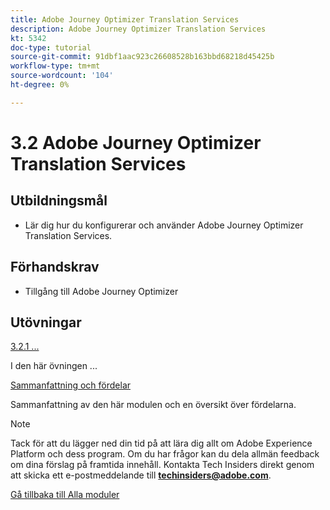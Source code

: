 ```yaml
---
title: Adobe Journey Optimizer Translation Services
description: Adobe Journey Optimizer Translation Services
kt: 5342
doc-type: tutorial
source-git-commit: 91dbf1aac923c26608528b163bbd68218d45425b
workflow-type: tm+mt
source-wordcount: '104'
ht-degree: 0%

---
```


# 3.2 Adobe Journey Optimizer Translation Services

## Utbildningsmål

- Lär dig hur du konfigurerar och använder Adobe Journey Optimizer Translation Services.

## Förhandskrav

- Tillgång till Adobe Journey Optimizer

## Utövningar

[3.2.1 ...](./ex1.md)

I den här övningen ...

[Sammanfattning och fördelar](./summary.md)

Sammanfattning av den här modulen och en översikt över fördelarna.

>[!NOTE]
>
>Tack för att du lägger ned din tid på att lära dig allt om Adobe Experience Platform och dess program. Om du har frågor kan du dela allmän feedback om dina förslag på framtida innehåll. Kontakta Tech Insiders direkt genom att skicka ett e-postmeddelande till **techinsiders@adobe.com**.

[Gå tillbaka till Alla moduler](../../../overview.md)
